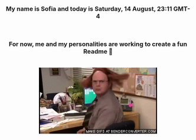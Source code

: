 


<div align="center">
<h3 >My name is Sofia and today is Saturday, 14 August, 23:11 GMT-4</h3><br>
<h3 >For now, me and my personalities are working to create a fun Readme 👋
</h3><br>
<img src='img/dwight.gif' alt='working...'/>
</div>
